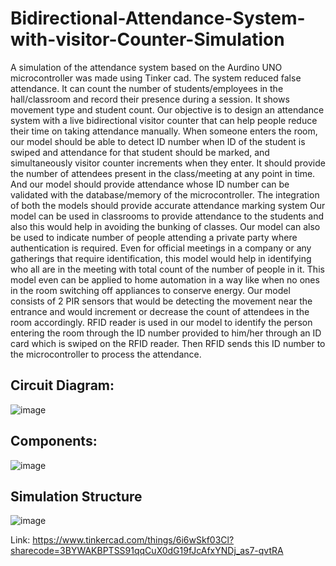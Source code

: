 # Bidirectional-Attendance-System-with-visitor-Counter-Simulation
A simulation of the attendance system based on the Aurdino UNO microcontroller was made using Tinker cad. The system reduced false attendance. It can count the number of students/employees in the hall/classroom and record their presence during a session. It shows movement type and student count.
Our objective is to design an attendance system with a live bidirectional visitor counter that can help people reduce their time on taking attendance manually. When someone enters the room, our model should be able to detect ID number when ID of the student is swiped and attendance for that student should be marked, and simultaneously visitor counter increments when they enter. It should provide the number of attendees present in the class/meeting at any point in time. And our model should provide attendance whose ID number can be validated with the database/memory of the microcontroller. The integration of both the models should provide accurate attendance marking system
Our model can be used in classrooms to provide attendance to the students and also this would help in avoiding the bunking of classes. Our model can also be used to indicate number of people attending a private party where authentication is required. Even for official meetings in a company or any gatherings that require identification, this model would help in identifying who all are in the meeting with total count of the number of people in it. This model even can be applied to home automation in a way like when no ones in the room switching off appliances to conserve energy.
Our model consists of 2 PIR sensors that would be detecting the movement near the entrance and would increment or decrease the count of attendees in the room accordingly. RFID reader is used in our model to identify the person entering the room through the ID number provided to him/her through an ID card which is swiped on the RFID reader. Then RFID sends this ID number to the microcontroller to process the attendance.

## Circuit Diagram:
![image](https://github.com/pulak2002/Bidirectional-Attendance-System-with-visitor-Counter-Simulation/assets/110912267/ad5ac3de-7de9-4e21-a5c8-eaf6eaf854cb)

## Components:
![image](https://github.com/pulak2002/Bidirectional-Attendance-System-with-visitor-Counter-Simulation/assets/110912267/a6f44559-f907-47c3-8bde-4f7faa4e1725)

## Simulation Structure
![image](https://github.com/pulak2002/Bidirectional-Attendance-System-with-visitor-Counter-Simulation/assets/110912267/84785be6-ee45-44ba-8fc7-b3c371c033d7)

Link: https://www.tinkercad.com/things/6i6wSkf03Cl?sharecode=3BYWAKBPTSS91qqCuX0dG19fJcAfxYNDj_as7-qvtRA
